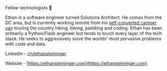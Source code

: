 Fellow technologists :honeybee:	

Ethan is a software engineer turned Solutions Architect. He comes from the DC area, but is currently working remote from his [self-converted camper van](http://vanlifecoder.com) touring the country hiking, biking, paddling and coding. Ethan has been primarily a Python/Flask engineer but tends to touch every layer of the tech stack. He seeks to aggressively solve the worlds' most pervasive problems with code and data. 

LinkedIn - [/in/ethansteininger](https://www.linkedin.com/in/ethansteininger/)

Website - [https://ethansteininger.com](https://ethansteininger.com)
